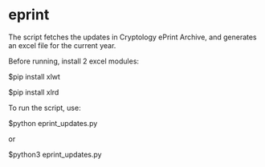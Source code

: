 # eprint
The script fetches the updates in Cryptology ePrint Archive, and generates an excel file for the current year.

Before running, install 2 excel modules:

$pip install xlwt

$pip install xlrd

To run the script, use:

$python eprint_updates.py

or

$python3 eprint_updates.py
